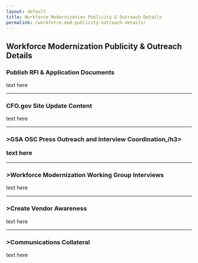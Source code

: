 ```yaml
---
layout: default
title: Workforce Modernization Publicity & Outreach Details
permalink: /workforce-mod-publicity-outreach-details/
---
```

<style>
  .card-btn-ft {
    font-style: normal;
    font-weight: 500;
    font-size: 16px;
    text-align: center;
    letter-spacing: 0.1em;
    text-transform: uppercase;
    border: 1px solid #DFE1E2;
    background-color:#005ea2;
    color:white;
    border-radius: 4px;
    padding: 6px 12px;
  }
  
  .rfi-button {
    padding-bottom: 1.5rem;
    padding-top: 0.5rem;
    padding-left: 1.5rem;
    padding-right: 1.5rem; }
    
 ul.rfi {
  list-style: none;
}

ul.rfi li:before {
  content: '✓';
}
  
</style>

<section class="usa-graphic-list">
    <div class="grid-container">
        <h1 class="column-centered-heading margin-bottom-1">Workforce Modernization Publicity & Outreach Details</h1>
        <div class="usa-graphic-list__row margin-bottom-1">
            <h3 id="publish">Publish RFI & Application Documents</h3>
            <p>text here </p>
          <hr>
            <h3 id="site">CFO.gov Site Update Content</h3>
            <p>text here </p>
         <hr>
            <h3 id="press">>GSA OSC Press Outreach and Interview Coordination,/h3>
            <p>text here </p>
         <hr>
            <h3 id="interviews">>Workforce Modernization Working Group Interviews</h3>
            <p>text here </p>
         <hr>
            <h3 id="vendor">>Create Vendor Awareness</h3>
            <p>text here</p>
         <hr>
            <h3 id="comms">>Communications Collateral</h3>
            <p>text here</p>
          

            
            
            
        

